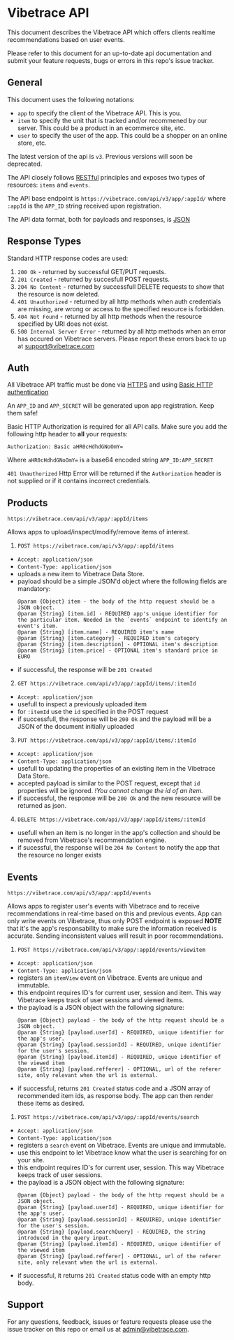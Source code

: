 Vibetrace API
=============

This document describes the Vibetrace API which offers clients realtime recommendations based on user events.

Please refer to this document for an up-to-date api documentation and submit your feature requests, bugs or errors in this repo's issue tracker.

General
-------

This document uses the following notations:
 - `app` to specify the client of the Vibetrace API. This is you.
 - `item` to specify the unit that is tracked and/or recommened by our server. This could be a product in an ecommerce site, etc.
 - `user` to specify the user of the app. This could be a shopper on an online store, etc.

The latest version of the api is `v3`. Previous versions will soon be deprecated.

The API closely follows [RESTful](http://en.wikipedia.org/wiki/Representational_state_transfer) principles and exposes two types of resources: `items` and `events`.

The API base endpoint is `https://vibetrace.com/api/v3/app/:appId/` where `:appId` is the `APP_ID` string received upon registration.

The API data format, both for payloads and responses, is [JSON](http://en.wikipedia.org/wiki/Json)

Response Types
--------------

Standard HTTP response codes are used:

1. `200 Ok` - returned by successful GET/PUT requests.
2. `201 Created` - returned by succesfull POST requests.
3. `204 No Content` - returned by successfull DELETE requests to show that the resource is now deleted.
4. `401 Unauthorized` - returned by all http methods when auth credentials are missing, are wrong or access to the specified resource is forbidden.
5. `404 Not Found` - returned by all http methods when the resource specified by URI does not exist.
6. `500 Internal Server Error` - returned by all http methods when an error has occured on Vibetrace servers. Please report these errors back to up at [support@vibetrace.com](mailto:support@vibetrace.com)

Auth
----

All Vibetrace API traffic must be done via [HTTPS](http://en.wikipedia.org/wiki/Https) and using [Basic HTTP authentication](http://en.wikipedia.org/wiki/Basic_access_authentication)

An `APP_ID` and `APP_SECRET` will be generated upon app registration. Keep them safe!

Basic HTTP Authorization is required for all API calls. Make sure you add the following http header to **all** your requests:
````
Authorization: Basic aHR0cHdhdGNoOmY=
````
Where `aHR0cHdhdGNoOmY=` is a base64 encoded string `APP_ID:APP_SECRET`

`401 Unauthorized` Http Error will be returned if the `Authorization` header is not supplied or if it contains incorrect credentials.

Products
--------
`https://vibetrace.com/api/v3/app/:appId/items`

Allows apps to upload/inspect/modify/remove items of interest.

1. `POST https://vibetrace.com/api/v3/app/:appId/items`
 - `Accept: application/json`
 - `Content-Type: application/json`
 - uploads a new item to Vibetrace Data Store.
 - payload should be a simple JSON'd object where the following fields are mandatory:
    ````
    @param {Object} item - the body of the http request should be a JSON object.
    @param {String} [item.id] - REQUIRED app's unique identifier for the particular item. Needed in the `events` endpoint to identify an event's item.
    @param {String} [item.name] - REQUIRED item's name
    @param {String} [item.category] - REQUIRED item's category
    @param {String} [item.description] - OPTIONAL item's description
    @param {String} [item.price] - OPTIONAL item's standard price in EURO
    ````
 - if successful, the response will be `201 Created`

2. `GET https://vibetrace.com/api/v3/app/:appId/items/:itemId`
 - `Accept: application/json`
 - usefull to inspect a previously uploaded item
 - for `:itemId` use the `id` specified in the POST request
 - if successfull, the response will be `200 Ok` and the payload will be a JSON of the document initially uploaded

3. `PUT https://vibetrace.com/api/v3/app/:appId/items/:itemId`
 - `Accept: application/json`
 - `Content-Type: application/json`
 - usefull to updating the properties of an existing item in the Vibetrace Data Store.
 - accepted payload is similar to the POST request, except that `id` properties will be ignored. _!You cannot change the id of an item._
 - if successful, the response will be `200 Ok` and the new resource will be returned as json.

4. `DELETE https://vibetrace.com/api/v3/app/:appId/items/:itemId`
 - usefull when an item is no longer in the app's collection and should be removed from Vibetrace's recommendation engine.
 - if sucessful, the response will be `204 No Content` to notify the app that the resource no longer exists

Events
------
`https://vibetrace.com/api/v3/app/:appId/events`

Allows apps to register user's events with Vibetrace and to receive recommendations in real-time based on this and previous events.
App can only write events on Vibetrace, thus only POST endpoint is exposed
**NOTE** that it's the app's responsability to make sure the information received is accurate. Sending inconsistent values will result in poor recommendations.

1. `POST https://vibetrace.com/api/v3/app/:appId/events/viewitem`
 - `Accept: application/json`
 - `Content-Type: application/json`
 - registers an `itemView` event on Vibetrace. Events are unique and immutable.
 - this endpoint requires ID's for current user, session and item. This way Vibetrace keeps track of user sessions and viewed items.
 - the payload is a JSON object with the following signature:
    ````
    @param {Object} payload - the body of the http request should be a JSON object.
    @param {String} [payload.userId] - REQUIRED, unique identifier for the app's user.
    @param {String} [payload.sessionId] - REQUIRED, unique identifier for the user's session.
    @param {String} [payload.itemId] - REQUIRED, unique identifier of the viewed item
    @param {String} [payload.refferer] - OPTIONAL, url of the referer site, only relevant when the url is external.
    ````
 - if successful, returns `201 Created` status code and a JSON array of recommended item ids, as response body. The app can then render these items as desired.

1. `POST https://vibetrace.com/api/v3/app/:appId/events/search`
 - `Accept: application/json`
 - `Content-Type: application/json`
 - registers a `search` event on Vibetrace. Events are unique and immutable.
 - use this endpoint to let Vibetrace know what the user is searching for on your site.
 - this endpoint requires ID's for current user, session. This way Vibetrace keeps track of user sessions.
 - the payload is a JSON object with the following signature:
    ````
    @param {Object} payload - the body of the http request should be a JSON object.
    @param {String} [payload.userId] - REQUIRED, unique identifier for the app's user.
    @param {String} [payload.sessionId] - REQUIRED, unique identifier for the user's session.
    @param {String} [payload.searchQuery] - REQUIRED, the string introduced in the query input.
    @param {String} [payload.itemId] - REQUIRED, unique identifier of the viewed item
    @param {String} [payload.refferer] - OPTIONAL, url of the referer site, only relevant when the url is external.
    ````
 - if successful, it returns `201 Created` status code with an empty http body.


Support
-------
For any questions, feedback, issues or feature requests please use the issue tracker on this repo or email us at [admin@vibetrace.com](mailto:support@vibetrace.com).
